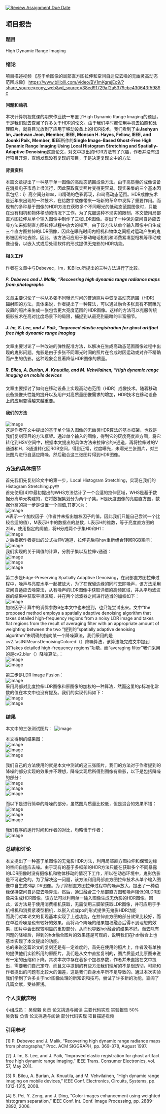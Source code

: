 [![Review Assignment Due Date](https://classroom.github.com/assets/deadline-readme-button-24ddc0f5d75046c5622901739e7c5dd533143b0c8e959d652212380cedb1ea36.svg)](https://classroom.github.com/a/8oH8aWc3)
## 项目报告

### 题目 

High Dynamic Range Imaging

### 绪论 

项目描述视频
【基于单图像的局部直方图拉伸和空间自适应去噪的无幽灵高动态范围成像】 https://www.bilibili.com/video/BV1mKgrejEo9/?share_source=copy_web&vd_source=38ed91729af2a5379cbc430643f5989c
#### 问题和动机

本次计算机视觉课的期末作业统一布置了High Dynamic Range Imaging的题目，于是我们就去查阅了许多关于HDR的论文。由于我们平时都使用手机去拍照和处理照片，就将目光放到了应用于移动设备上的HDR技术。我们看到了由**Jaehyun Im, Jaehwan Jeon, Member, IEEE, Monson H. Hayes, Fellow, IEEE, and Joonki Paik, Member, IEEE**所作的**Single Image-Based Ghost-Free High Dynamic Range Imaging Using Local Histogram Stretching and Spatially-Adaptive Denoising**这篇论文，对文中提出的HDR方法有了兴趣，作者并没有进行项目开源，查询发现没有复现的项目，于是决定复现文中的方法

#### 背景资料

本篇文章提出了一种基于单一图像的高动态范围成像方法。由于高质量的成像设备在消费电子市场上很流行，因此获取真实照片变得更容易。现实采集的三个基本因素包括：i）高空间分辨率，ii)精确的色彩再现，和iii)高动态范围。HDR成像技术是近年来出现的一种技术，在给数字成像带来一场新的革命中发挥了重要作用。而现有的多种基于图像的HDR方法在获取多个不同曝光的低动态范围图像时，只能在没有相机和物体移动的情况下工作。为了克服这种不现实的限制，本文使用局部直方图拉伸从单个输入图像中制作了三张LDR图像。提出了一种保边空间自适应去噪方法来抑制直方图拉伸过程中放大的噪声。由于该方法从单个输入图像中自生成三个直方图拉伸的LDR图像，因此在曝光时间内相机和物体之间相对运动产生的鬼影被固有地去除。因此，该方法可应用于移动电话相机和消费紧凑型相机等移动成像设备，以嵌入式或后处理软件的形式提供无鬼影的HDR功能。

#### 相关工作

作者在文章中与Debevec，Im，和Bilcu所提出的三种方法进行了比较。
##### P. Debevec and J. Malik, “Recovering high dynamic range radiance maps from photographs
文章主要讨论了一种从多张不同曝光时间的普通照片中恢复高动态范围（HDR）辐射图的方法。具体来说，作者提出了一种算法，可以通过融合多张具有不同曝光设置的照片来生成一张包含更大亮度范围的HDR图像。这样的方法可以克服传统摄影技术在高对比度场景下的局限，捕捉到从最亮到最暗的丰富细节。

##### J. Im, S. Lee, and J. Paik, “Improved elastic registration for ghost artifact free high dynamic range imaging
文章主要讨论了一种改进的弹性配准方法，以解决在生成高动态范围图像过程中出现的鬼影问题。鬼影是由于多张不同曝光时间的照片在合成时因运动或对齐不精确而产生的伪影。这种现象会显著降低HDR图像的质量。

##### R. Bilcu, A. Burian, A. Knuutila, and M. Vehvilainen, “High dynamic range imaging on mobile devices
文章主要探讨了如何在移动设备上实现高动态范围（HDR）成像技术。随着移动设备摄像头性能的提升以及用户对高质量图像需求的增加，HDR技术在移动设备上的应用变得越来越重要。

#### 我们的方法

![image](https://github.com/OUC-CV/final-project-mycode/assets/111495997/a1d15dc7-7220-4e4f-9acf-7f2f3d4a7b22)<br>
这是作者在文中提出的基于单个输入图像的无幽灵HDR算法的基本框架，也救是我们复刻项目的方法框架。通过单个输入的图像，得到它的灰度亮度直方图，将它转化到HSV空间中，根据本文提出的具体方法来拉伸它的v通道，再将拉伸过的V通道和H，S通道转化回RGB空间，得到正常，过度曝光，未曝光三张图片，对三张图片进行自适应降噪，然后融合这三张图片得到HDR图像。

### 方法的具体细节

首先我们先复刻论文中的第一步，Local Histogram Stretching，实现在我们的Histogram Stretching.py中<br>
首先使用[4]中最初提出的WHS方法估计了一个合适的拉伸区域，WHS是基于数据分离单元构建的，它将数据集划分为两个子集。H是灰度图像的亮度直方图，数据分离的第一步是设置一个阈值,其定义为：<br>
![image](https://github.com/OUC-CV/final-project-mycode/assets/111495997/b993fc9f-6742-46ea-85d5-a9827b86b8c4)<br>
w表示一个加权因子（作者并未指出加权因子的值，因此我们只能自己尝试一个比较合适的值），M表示H中的数据点的总数，L表示H的维数，等于亮度直方图的256，使用指定的阈值，将H分成两个子集H0和H1：<br>
![image](https://github.com/OUC-CV/final-project-mycode/assets/111495997/dc3f44f9-131c-4dad-a8af-40e596b8dd7e)<br>
之后根据作者提出的公式拉伸V通道，拉伸完后将hsv重新组合转回RGB空间：<br>
![image](https://github.com/OUC-CV/final-project-mycode/assets/111495997/b6f138f3-cf99-43c0-b27d-f34b5446d02f)<br>
我们实现的关于阈值的计算，分割子集以及拉伸v通道：<br>
![image](https://github.com/OUC-CV/final-project-mycode/assets/111495997/c790cac8-6127-4735-9a2d-ba0ec60c4747)<br>
![image](https://github.com/OUC-CV/final-project-mycode/assets/111495997/65bfd9c6-4bb7-4bee-a6a9-0275d5dea5d0)<br>
![image](https://github.com/OUC-CV/final-project-mycode/assets/111495997/b6d1844b-298c-4ebb-bea2-847785015c08)<br>

第二步是Edge-Preserving Spatially Adaptive Denoising，在局部直方图拉伸过程中，噪声与亮度水平一起被放大，为了在保留边缘的同时去除噪声，该方法采用空间自适应去噪算法，从有噪声的LDR图像中获取详细的高频区域，并从平均滤波器的结果中获取平坦区域，并在两个滤波器之间进行适当的加权如下：<br>
![image](https://github.com/OUC-CV/final-project-mycode/assets/111495997/78f2a45a-78d6-4f4f-8e8f-bb768ef010f9)<br>
加权因子计算中的调优参数θ在本文中也未提到，也只能尝试出来。文中“the proposed method employs a spatially adaptive denoising algorithm that takes detailed high-frequency regions from a noisy LDR image
and takes flat regions from the result of averaging filter with an appropriate amount of weighting between the two ”提到的“spatially adaptive denoising algorithm”未明确的指向某一个降噪算法，我们采用的是cv2.fastNlMeansDenoisingColored（）降噪算法，该算法能完成文中提到的“takes detailed high-frequency regions”功能，而“averaging filter”我们采用的是cv2.blur（）降噪算法。：<br>
![image](https://github.com/OUC-CV/final-project-mycode/assets/111495997/a55f16c6-a621-44fc-886e-1bb75c46cb30)<br>
![image](https://github.com/OUC-CV/final-project-mycode/assets/111495997/81e04125-8451-4604-b66c-c9fb3e02222a)<br>

第三步是LDR Image Fusion：<br>
![image](https://github.com/OUC-CV/final-project-mycode/assets/111495997/ec53985a-f99e-44f4-a350-b5ae3ab19fbd)<br>
采用局部对比度拉伸LDR图像和原图像的加权的一种算法，然而这里的p标准化常数的值在本文中也没有提及。我们的实现代码如下：<br>
![image](https://github.com/OUC-CV/final-project-mycode/assets/111495997/dac5facb-6500-4771-832e-df9110d41ccd)<br>
![image](https://github.com/OUC-CV/final-project-mycode/assets/111495997/9520403f-0c7d-4af0-b5c6-cf95db342e46)<br>

### 结果

本文中的三张测试图片：
![image](https://github.com/OUC-CV/final-project-mycode/assets/111495997/73c1b4fc-c575-4adc-abf0-8acf075c0e7e)<br>

本文得到的结果图：<br>
![image](https://github.com/OUC-CV/final-project-mycode/assets/111495997/5d690b66-9c1c-43d3-aeac-1d4c5c60a715)<br>
![image](https://github.com/OUC-CV/final-project-mycode/assets/111495997/4c2a50c4-82c3-415f-aa58-bc344f11d2dc)<br>
![image](https://github.com/OUC-CV/final-project-mycode/assets/111495997/82862e6b-fd48-4892-81e5-b6f466c2c0df)<br>

我们自己的方法使用的就是本文中测试的这三张图片，我们的方法对于作者提到的降噪的部分实现的效果并不理想，降噪实现后所得到图像有重影，以下是包括降噪的部分：<br>
![image](https://github.com/OUC-CV/final-project-mycode/assets/111495997/6c88c5c9-e1e3-4ceb-826e-a0de0bf3d43d)<br>
![image](https://github.com/OUC-CV/final-project-mycode/assets/111495997/51bebbfb-c5e7-47e1-b7c4-65aa38cee8e8)<br>
![image](https://github.com/OUC-CV/final-project-mycode/assets/111495997/58c31867-cbe0-4cb5-b400-caddefeba8ac)<br>

而以下是进行简单的降噪的部分，虽然图片质量比较低，但是混合的效果不错：<br>
![image](https://github.com/OUC-CV/final-project-mycode/assets/111495997/c2b59947-f0c1-4f0f-a650-a30470ac6332)<br>
![image](https://github.com/OUC-CV/final-project-mycode/assets/111495997/cd6200a1-fc0a-408f-951a-31c513e4a36b)<br>
![image](https://github.com/OUC-CV/final-project-mycode/assets/111495997/2034d597-5b55-4bc1-8f93-d4ec72454d43)<br>

我们程序的运行时间和作者的对比，均略慢于作者：<br>
![image](https://github.com/OUC-CV/final-project-mycode/assets/111495997/ae2a61cb-e492-44df-b51b-fb0b9b6cec71)<br>

### 总结和讨论

本文提出了一种基于单图像的无鬼影HDR方法，利用局部直方图拉伸和保留边缘的空间自适应去噪。由于现有的基于多框架的HDR方法只能在获取多个不同暴露的LDR图像时没有摄像机和物体移动的情况下工作，所以在动态环境中，鬼影伪影是不可避免的。为了解决这一问题，该方法利用局部直方图拉伸技术从单个输入图像中自生成3幅LDR图像。为了抑制直方图拉伸过程中的噪声放大，提出了一种边缘保持空间自适应去噪算法。然后，通过融合三个局部直方图和噪声降低的LDR图像来生成HDR图像。该方法可以利用单一输入图像生成无伪影的HDR图像。因此，该方法易于使用消费相机获取，无需使用三脚架获取LDR图像，并可应用于手机相机和消费紧凑型相机，以嵌入式或po的形式提供无鬼影HDR功能<br>
而我们对本论文的复现基本实现了上述功能，在拉伸直方图的部分效果比较好，而在单独降噪是也有较好的效果，而将两个降噪的结果加权融合后得不到理想的效果，图片中会出现较明显的重影部分，从而也导致hdr融合的结果不好。而去除有问题的降噪后，得到的hdr融合图片的效果还是可观的，说明我们在hdr融合上也基本实现了本文提出的功能。<br>
总的来说这篇论文的复刻还是有一定难度的，首先在使用的照片上，作者没有单独的提供他们实验所用的原图片，我们是从文中直接复制的，图片质量对比原图来说有一定的压缩和下降。其次本次中存在着多个加权参数，作者并未直接在文中提出，需要我们自己定夺，而且文中提到的有些方法我们理解的不是很透彻，可能和作者提出的问题有比较大的偏差，这是我们自身水平所不足导致的。通过本次实验我们学到了许多关于hdr图像处理的新知识和技巧，尝试了许多新的功能，查阅了几篇文献，受益匪浅。

### 个人贡献声明

小组成员：
吴俊毅 负责 论文挑选与阅读 主要代码实现 实验报告 50% <br>
吴勇智 负责 论文挑选与阅读 部分代码实现 项目描述视频

### 引用参考

[1] P. Debevec and J. Malik, “Recovering high dynamic range radiance maps from photographs,” Proc. ACM SIGGRAPH, pp. 369-378, August 1997.<br>

[2] J. Im, S. Lee, and J. Paik, “Improved elastic registration for ghost artifact free high dynamic range imaging,” IEEE Trans. Consumer Electronics, vol. 57, May 2011.<br>

[3] R. Bilcu, A. Burian, A. Knuutila, and M. Vehvilainen, “High dynamic range imaging on mobile devices,” IEEE Conf. Electronics, Circuits, Systems, pp. 1312-1315, 2008.<br>

[4] S. Pei, Y. Zeng, and J. Ding, “Color images enhancement using weighted histogram separation,” IEEE Conf. Int. Conf. Image Processing, pp. 2889-2892, 2006.<br>
